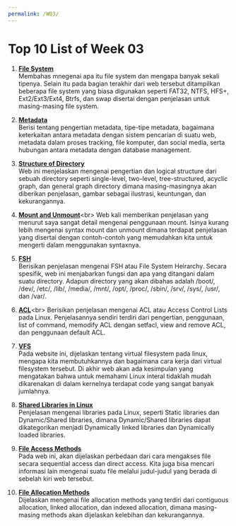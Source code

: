 ```yaml
---
permalink: /W03/
---
```

# Top 10 List of Week 03

1. [**File System**](https://www.howtogeek.com/196051/htg-explains-what-is-a-file-system-and-why-are-there-so-many-of-them/)<br>
Membahas mnegenai apa itu file system dan mengapa banyak sekali tipenya. Selain itu pada bagian terakhir dari web tersebut ditampilkan beberapa file system yang biasa digunakan seperti FAT32, NTFS, HFS+, Ext2/Ext3/Ext4, Btrfs, dan swap disertai dengan penjelasan untuk masing-masing file system.

2. [**Metadata**](https://www.lifewire.com/metadata-definition-and-examples-1019177)<br>
Berisi tentang pengertian metadata, tipe-tipe metadata, bagaimana keterkaitan antara metadata dengan sistem pencarian di suatu web, metadata dalam proses tracking, file komputer, dan social media, serta hubungan antara metadata dengan database management.

3. [**Structure of Directory**](https://www.geeksforgeeks.org/structures-of-directory-in-operating-system/)<br>
Web ini menjelaskan mengenai pengertian dan logical structure dari sebuah directory seperti single-level, two-level, tree-structured, acyclic graph, dan general graph directory dimana masing-masingnya akan diberikan penjelasan, gambar sebagai ilustrasi, keuntungan, dan kekurangannya. 

4. [**Mount and Unmount**](https://www.computerhope.com/unix/umount.htm#:~:text=The%20mount%20command%20mounts%20a,operations%2C%20and%20safely%20detaching%20it.)<br>
Web kali memberikan penjelasan yang menurut saya sangat detail mengenai penggunaan mount. Isinya kurang lebih mengenai syntax mount dan unmount dimana terdapat penjelasan yang disertai dengan contoh-contoh yang memudahkan kita untuk mengerti dalam menggunakan syntaxnya.

5. [**FSH**](https://web.mit.edu/rhel-doc/5/RHEL-5-manual/Deployment_Guide-en-US/s1-filesystem-fhs.html)<br>
Berisikan penjelasan mengenai FSH atau File System Heirarchy. Secara spesifik, web ini menjabarkan fungsi dan apa yang ditangani dalam suatu directory. Adapun directory yang akan dibahas adalah /boot/, /dev/, /etc/, /lib/, /media/, /mnt/, /opt/, /proc/, /sbin/, /srv/, /sys/, /usr/, dan /var/.

6. [**ACL**](https://www.geeksforgeeks.org/access-control-listsacl-linux/#:~:text=What%20is%20ACL%20%3F,group%20to%20any%20disc%20resource.)<br>
Berisikan penjelasan mengenai ACL atau Access Control Lists pada Linux. Penjelasannya sendiri terdiri dari pengertian, penggunaan, list of command, memodify ACL dengan setfacl, view and remove ACL, dan penggunaan default ACL.

7. [**VFS**](https://opensource.com/article/19/3/virtual-filesystems-linux)<br>
Pada website ini, dijelaskan tentang virtual filesystem pada linux, mengapa kita membutuhkannya dan bagaimana cara kerja dari virtual filesystem tersebut. Di akhir web akan ada kesimpulan yang mengatakan bahwa untuk memahami Linux interal tidaklah mudah dikarenakan di dalam kernelnya terdapat code yang sangat banyak jumlahnya.

8. [**Shared Libraries in Linux**](https://www.tecmint.com/understanding-shared-libraries-in-linux/)<br>
Penjelasan mengenai libraries pada Linux, seperti Static libraries dan Dynamic/Shared libraries, dimana Dynamic/Shared libraries dapat dikategorikan menjadi Dynamically linked libraries dan Dynamically loaded libraries.

9. [**File Access Methods**](https://www.javatpoint.com/os-file-access-methods)<br>
Pada web ini, akan dijelaskan perbedaan dari cara mengakses file secara sequential access dan direct access. Kita juga bisa mencari informasi lain mengenai suatu file melalui judul-judul yang berada di sebelah kiri web tersebut.

10. [**File Allocation Methods**](https://www.geeksforgeeks.org/file-allocation-methods/)<br>
Dijelaskan mengenai file allocation methods yang terdiri dari contiguous allocation, linked allocation, dan indexed allocation, dimana masing-masing methods akan dijelaskan kelebihan dan kekurangannya.

